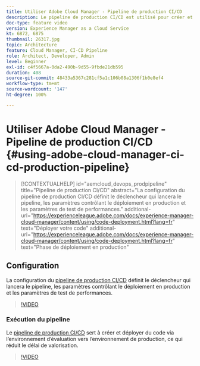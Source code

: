 ```yaml
---
title: Utiliser Adobe Cloud Manager - Pipeline de production CI/CD
description: Le pipeline de production CI/CD est utilisé pour créer et déployer du code via l’environnement d’évaluation vers l’environnement de production, ce qui réduit le délai de valorisation. La configuration du pipeline de production CI/CD définit le déclencheur qui lancera le pipeline, les paramètres contrôlant le déploiement en production et les paramètres de test de performances.
doc-type: feature video
version: Experience Manager as a Cloud Service
kt: 6872, 6875
thumbnail: 26317.jpg
topic: Architecture
feature: Cloud Manager, CI-CD Pipeline
role: Architect, Developer, Admin
level: Beginner
exl-id: c4f5667a-0da2-490b-9d55-9fbde21db595
duration: 408
source-git-commit: 48433a5367c281cf5a1c106b08a1306f1b0e8ef4
workflow-type: tm+mt
source-wordcount: '147'
ht-degree: 100%

---
```


# Utiliser Adobe Cloud Manager - Pipeline de production CI/CD {#using-adobe-cloud-manager-ci-cd-production-pipeline}

>[!CONTEXTUALHELP]
>id="aemcloud_devops_prodpipeline"
>title="Pipeline de production CI/CD"
>abstract="La configuration du pipeline de production CI/CD définit le déclencheur qui lancera le pipeline, les paramètres contrôlant le déploiement en production et les paramètres de test de performances."
>additional-url="https://experienceleague.adobe.com/docs/experience-manager-cloud-manager/content/using/code-deployment.html?lang=fr" text="Déployer votre code"
>additional-url="https://experienceleague.adobe.com/docs/experience-manager-cloud-manager/content/using/code-deployment.html?lang=fr" text="Phase de déploiement en production"

## Configuration

La configuration du [pipeline de production CI/CD](https://experienceleague.adobe.com/docs/experience-manager-cloud-manager/using/how-to-use/pipelines/configuring-production-pipelines.html?lang=fr) définit le déclencheur qui lancera le pipeline, les paramètres contrôlant le déploiement en production et les paramètres de test de performances.

>[!VIDEO](https://video.tv.adobe.com/v/327601?quality=12&learn=on&captions=fre_fr)

### Exécution du pipeline

Le [pipeline de production CI/CD](https://experienceleague.adobe.com/docs/experience-manager-cloud-manager/content/using/code-deployment.html?lang=fr) sert à créer et déployer du code via l’environnement d’évaluation vers l’environnement de production, ce qui réduit le délai de valorisation.

>[!VIDEO](https://video.tv.adobe.com/v/327607?quality=12&learn=on&captions=fre_fr)
